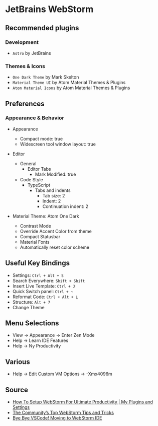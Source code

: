 # JetBrains WebStorm

## Recommended plugins

### Development

- `Astro` by JetBrains

### Themes & Icons

- `One Dark Theme` by Mark Skelton
- `Material Theme UI` by Atom Material Themes & Plugins
- `Atom Material Icons` by Atom Material Themes & Plugins

## Preferences

### Appearance & Behavior

- Appearance
  - Compact mode: true
  - Widescreen tool window layout: true

- Editor
  - General
    - Editor Tabs
      - Mark Modified: true
  - Code Style
    - TypeScript
      - Tabs and indents
        - Tab size: 2
        - Indent: 2
        - Continuation indent: 2

- Material Theme: Atom One Dark
  - Contrast Mode
  - Override Accent Color from theme
  - Compact Statusbar
  - Material Fonts
  - Automatically reset color scheme

## Useful Key Bindings

- Settings: `Ctrl + Alt + S`
- Search Everywhere: `Shift + Shift`
- Insert Live Template: `Ctrl + J`
- Quick Switch panel: `Ctrl + ~`
- Reformat Code: `Ctrl + Alt + L`
- Structure: `Alt + 7`
- Change Theme

## Menu Selections

- View -> Appearance -> Enter Zen Mode
- Help -> Learn IDE Features
- Help -> Ny Productivity

## Various

- Help -> Edit Custom VM Options -> -Xmx4096m

## Source

- [How To Setup WebStorm For Ultimate Productivity | My Plugins and Settings](https://www.youtube.com/watch?v=doOhC_MCu_U)
- [The Community’s Top WebStorm Tips and Tricks](https://www.youtube.com/watch?v=sDx83Uqaurw)
- [Bye Bye VSCode! Moving to WebStorm IDE](https://www.youtube.com/watch?v=idv3VBcbnJk)
